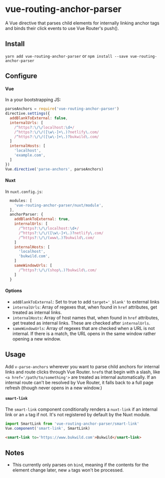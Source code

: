 # vue-routing-anchor-parser

A Vue directive that parses child elements for internally linking anchor tags and binds their click events to use Vue Router's push().

## Install

`yarn add vue-routing-anchor-parser` or `npm install --save vue-routing-anchor-parser`

## Configure

#### Vue

In a your bootstrapping JS:

```js
parseAnchors = require('vue-routing-anchor-parser')
directive.settings({
  addBlankToExternal: false,
  internalUrls: [
    /^https?:\/\/localhost:\d+/
    /^https?:\/\/([\w\-]+\.)?netlify\.com/
    /^https?:\/\/([\w\-]+\.)?bukwild\.com/
  ]
  internalHosts: [
    'localhost',
    'example.com',
  ]
})
Vue.directive('parse-anchors', parseAnchors)
```

#### Nuxt

In `nuxt.config.js`:

```js
  modules: [
    'vue-routing-anchor-parser/nuxt/module',
  ],
  anchorParser: {
    addBlankToExternal: true,
    internalUrls: [
      /^https?:\/\/localhost:\d+/
      /^https?:\/\/([\w\-]+\.)?netlify\.com/
      /^https?:\/\/(www\.)?bukwild\.com/
    ]
    internalHosts: [
      'localhost',
      'bukwild.com',
    ]
    sameWindowUrls: [
      /^https?:\/\/(shop\.)?bukwild\.com/
    ]
  }
```

#### Options

- `addBlankToExternal`: Set to true to add `target='_blank'` to external links
- `internalUrls`: Array of regexes that, when found in `href` attributes, get treated as internal links.
- `internalHosts`: Array of host names that, when found in `href` attributes, get treated as internal links.  These are checked after `internalUrls`.
- `sameWindowUrls`: Array of regexes that are checked when a URL is not internal. If there is a match, the URL opens in the same window rather opening a new window.

## Usage

Add `v-parse-anchors` wherever you want to parse child anchors for internal links and route clicks through Vue Router.  `href`s that begin with a slash, like `<a href='/path/to/something'>` are treated as internal automatically.  If an internal route can't be resolved by Vue Router, it falls back to a full page refresh (though never opens in a new window.)

#### `smart-link`

The `smart-link` component conditionally renders a `nuxt-link` if an internal link or an `a` tag if not. It's not registered by default by the Nuxt module.

```js
import SmartLink from 'vue-routing-anchor-parser/smart-link'
Vue.component('smart-link', SmartLink)
```
```html
<smart-link to='https://www.bukwild.com'>Bukwild</smart-link>
```

## Notes

- This currently only parses on `bind`, meaning if the contents for the element change later, new `a` tags won't be processed.
